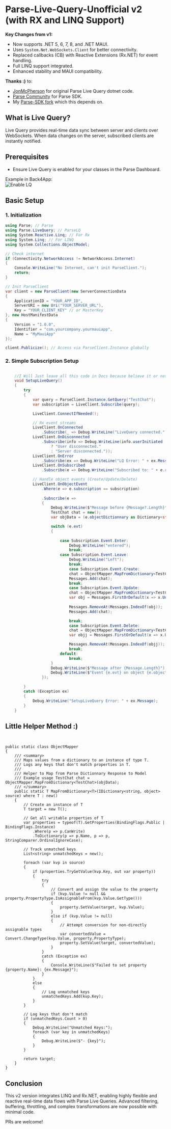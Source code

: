 # Parse-Live-Query-Unofficial v2 (with RX and LINQ Support)

**Key Changes from v1:**  
- Now supports .NET 5, 6, 7, 8, and .NET MAUI.  
- Uses `System.Net.WebSockets.Client` for better connectivity.  
- Replaced callbacks (CB) with Reactive Extensions (Rx.NET) for event handling.  
- Full LINQ support integrated.  
- Enhanced stability and MAUI compatibility.

**Thanks :)** to:
- [JonMcPherson](https://github.com/JonMcPherson/parse-live-query-dotnet) for original Parse Live Query dotnet code.  
- [Parse Community](https://github.com/parse-community) for Parse SDK.  
- My [Parse-SDK fork](https://github.com/YBTopaz8/Parse-SDK-dotNET) which this depends on.  

## What is Live Query?
Live Query provides real-time data sync between server and clients over WebSockets. When data changes on the server, subscribed clients are instantly notified.

## Prerequisites
- Ensure Live Query is enabled for your classes in the Parse Dashboard.

Example in Back4App:  
![Enable LQ](https://github.com/user-attachments/assets/b9cba805-f81a-47e2-a999-ce6864ba438a)

## Basic Setup

### 1. Initialization
```csharp
using Parse; // Parse
using Parse.LiveQuery; // ParseLQ
using System.Reactive.Linq; // For Rx
using System.Linq; // For LINQ
using System.Collections.ObjectModel;

// Check internet
if (Connectivity.NetworkAccess != NetworkAccess.Internet)
{
    Console.WriteLine("No Internet, can't init ParseClient.");
    return;
}

// Init ParseClient
var client = new ParseClient(new ServerConnectionData
{
    ApplicationID = "YOUR_APP_ID",
    ServerURI = new Uri("YOUR_SERVER_URL"),
    Key = "YOUR_CLIENT_KEY" // or MasterKey
}, new HostManifestData
{
    Version = "1.0.0",
    Identifier = "com.yourcompany.yourmauiapp",
    Name = "MyMauiApp"
});

client.Publicize(); // Access via ParseClient.Instance globally
```

### 2. Simple Subscription Setup
```csharp

    //I Will Just leave all this code in Docs because believe it or not, sometimes even I forget how to use my own lib :D
    void SetupLiveQuery()
    {
        try
        {
            var query = ParseClient.Instance.GetQuery("TestChat");
            var subscription = LiveClient.Subscribe(query);

            LiveClient.ConnectIfNeeded();

            // Rx event streams
            LiveClient.OnConnected
                .Subscribe(_ => Debug.WriteLine("LiveQuery connected."));
            LiveClient.OnDisconnected
                .Subscribe(info => Debug.WriteLine(info.userInitiated
                    ? "User disconnected."
                    : "Server disconnected."));
            LiveClient.OnError
                .Subscribe(ex => Debug.WriteLine("LQ Error: " + ex.Message));
            LiveClient.OnSubscribed
                .Subscribe(e => Debug.WriteLine("Subscribed to: " + e.requestId));

            // Handle object events (Create/Update/Delete)
            LiveClient.OnObjectEvent
                .Where(e => e.subscription == subscription)
                
                .Subscribe(e =>
                {
                    Debug.WriteLine($"Message before {Message?.Length}");
                    TestChat chat = new();
                    var objData = (e.objectDictionnary as Dictionary<string, object>);

                    switch (e.evt)
                    {
                        
                        case Subscription.Event.Enter:
                            Debug.WriteLine("entered");
                            break;
                        case Subscription.Event.Leave:
                            Debug.WriteLine("Left");
                            break;
                            case Subscription.Event.Create:
                            chat = ObjectMapper.MapFromDictionary<TestChat>(objData);
                            Messages.Add(chat);
                            break;
                            case Subscription.Event.Update:
                            chat = ObjectMapper.MapFromDictionary<TestChat>(objData);
                            var obj = Messages.FirstOrDefault(x => x.UniqueKey == chat.UniqueKey);
                            
                            Messages.RemoveAt(Messages.IndexOf(obj));
                            Messages.Add(chat);

                            break;
                            case Subscription.Event.Delete:
                            chat = ObjectMapper.MapFromDictionary<TestChat>(objData);
                            var objj = Messages.FirstOrDefault(x => x.UniqueKey == chat.UniqueKey);

                            Messages.RemoveAt(Messages.IndexOf(objj));
                            break;
                        default:
                            break;
                    }
                    Debug.WriteLine($"Message after {Message.Length}");
                    Debug.WriteLine($"Event {e.evt} on object {e.objectDictionnary.GetType()}");
                });

        }
        catch (Exception ex)
        {
            Debug.WriteLine("SetupLiveQuery Error: " + ex.Message);
        }
    }
```
## Little Helper Method :)

```


public static class ObjectMapper
{
    /// <summary>
    /// Maps values from a dictionary to an instance of type T.
    /// Logs any keys that don't match properties in T.
    ///     
    /// Helper to Map from Parse Dictionnary Response to Model
    /// Example usage TestChat chat = ObjectMapper.MapFromDictionary<TestChat>(objData);    
    /// </summary>
    public static T MapFromDictionary<T>(IDictionary<string, object> source) where T : new()
    {
        // Create an instance of T
        T target = new T();

        // Get all writable properties of T
        var properties = typeof(T).GetProperties(BindingFlags.Public | BindingFlags.Instance)
            .Where(p => p.CanWrite)
            .ToDictionary(p => p.Name, p => p, StringComparer.OrdinalIgnoreCase);

        // Track unmatched keys
        List<string> unmatchedKeys = new();

        foreach (var kvp in source)
        {
            if (properties.TryGetValue(kvp.Key, out var property))
            {
                try
                {
                    // Convert and assign the value to the property
                    if (kvp.Value != null && property.PropertyType.IsAssignableFrom(kvp.Value.GetType()))
                    {
                        property.SetValue(target, kvp.Value);
                    }
                    else if (kvp.Value != null)
                    {
                        // Attempt conversion for non-directly assignable types
                        var convertedValue = Convert.ChangeType(kvp.Value, property.PropertyType);
                        property.SetValue(target, convertedValue);
                    }
                }
                catch (Exception ex)
                {
                    Console.WriteLine($"Failed to set property {property.Name}: {ex.Message}");
                }
            }
            else
            {
                // Log unmatched keys
                unmatchedKeys.Add(kvp.Key);
            }
        }

        // Log keys that don't match
        if (unmatchedKeys.Count > 0)
        {
            Debug.WriteLine("Unmatched Keys:");
            foreach (var key in unmatchedKeys)
            {
                Debug.WriteLine($"- {key}");
            }
        }

        return target;
    }
}

```


## Conclusion
This v2 version integrates LINQ and Rx.NET, enabling highly flexible and reactive real-time data flows with Parse Live Queries. Advanced filtering, buffering, throttling, and complex transformations are now possible with minimal code.

PRs are welcome!
